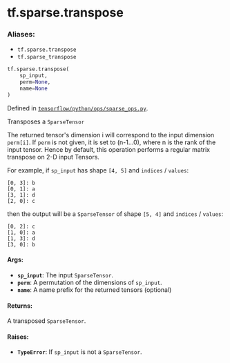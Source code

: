 <div itemscope itemtype="http://developers.google.com/ReferenceObject">
<meta itemprop="name" content="tf.sparse.transpose" />
<meta itemprop="path" content="Stable" />
</div>

# tf.sparse.transpose

### Aliases:

* `tf.sparse.transpose`
* `tf.sparse_transpose`

``` python
tf.sparse.transpose(
    sp_input,
    perm=None,
    name=None
)
```



Defined in [`tensorflow/python/ops/sparse_ops.py`](/code/stable/tensorflow/python/ops/sparse_ops.py).

Transposes a `SparseTensor`

The returned tensor's dimension i will correspond to the input dimension
`perm[i]`. If `perm` is not given, it is set to (n-1...0), where n is
the rank of the input tensor. Hence by default, this operation performs a
regular matrix transpose on 2-D input Tensors.

For example, if `sp_input` has shape `[4, 5]` and `indices` / `values`:

    [0, 3]: b
    [0, 1]: a
    [3, 1]: d
    [2, 0]: c

then the output will be a `SparseTensor` of shape `[5, 4]` and
`indices` / `values`:

    [0, 2]: c
    [1, 0]: a
    [1, 3]: d
    [3, 0]: b

#### Args:

* <b>`sp_input`</b>: The input `SparseTensor`.
* <b>`perm`</b>: A permutation of the dimensions of `sp_input`.
* <b>`name`</b>: A name prefix for the returned tensors (optional)

#### Returns:

A transposed `SparseTensor`.


#### Raises:

* <b>`TypeError`</b>: If `sp_input` is not a `SparseTensor`.